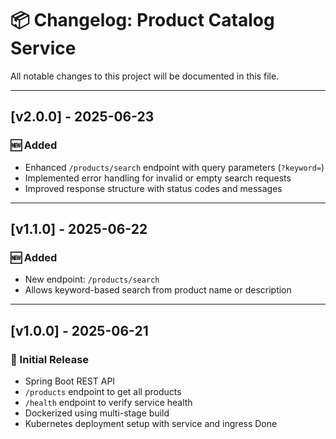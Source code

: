 # 📦 Changelog: Product Catalog Service

All notable changes to this project will be documented in this file.

---

## [v2.0.0] - 2025-06-23
### 🆕 Added
- Enhanced `/products/search` endpoint with query parameters (`?keyword=`)
- Implemented error handling for invalid or empty search requests
- Improved response structure with status codes and messages

---

## [v1.1.0] - 2025-06-22
### 🆕 Added
- New endpoint: `/products/search`
- Allows keyword-based search from product name or description

---

## [v1.0.0] - 2025-06-21
### 🎉 Initial Release
- Spring Boot REST API
- `/products` endpoint to get all products
- `/health` endpoint to verify service health
- Dockerized using multi-stage build
- Kubernetes deployment setup with service and ingress
Done
